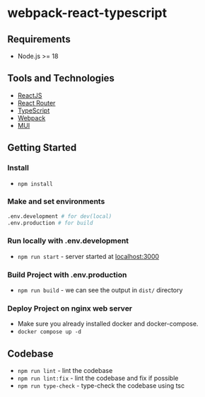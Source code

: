 # webpack-react-typescript

## Requirements
-   Node.js >= 18

## Tools and Technologies

-   [ReactJS](https://reactjs.org/)
-   [React Router](https://reactrouter.com/en/main/)
-   [TypeScript](https://www.typescriptlang.org/)
-   [Webpack](https://webpack.js.org/)
-   [MUI](https://mui.com/)

## Getting Started

### Install

-   `npm install`

### Make and set environments

```bash
.env.development # for dev(local)
.env.production # for build
```

### Run locally with .env.development

-   `npm run start` - server started at [localhost:3000](https://localhost:3000/)

### Build Project with .env.production

-   `npm run build` - we can see the output in `dist/` directory

### Deploy Project on nginx web server
-   Make sure you already installed docker and docker-compose.
-   `docker compose up -d`

## Codebase

-   `npm run lint` - lint the codebase
-   `npm run lint:fix` - lint the codebase and fix if possible
-   `npm run type-check` - type-check the codebase using tsc
